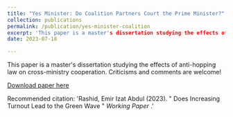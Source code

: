```yaml
---
title: "Yes Minister: Do Coalition Partners Court the Prime Minister?"
collection: publications
permalink: /publication/yes-minister-coalition
excerpt: 'This paper is a master's dissertation studying the effects of anti-hopping law on cross-ministry cooperation'
date: 2023-07-18

---
```

This paper is a master's dissertation studying the effects of anti-hopping law on cross-ministry cooperation. Criticisms and comments are welcome!

[Download paper here](https://emirizatrashid.github.io/files/lse_dissertation.pdf)

Recommended citation: 'Rashid, Emir Izat Abdul (2023). &quot; Does Increasing Turnout Lead to the Green Wave &quot; <i> Working Paper </i>.'

